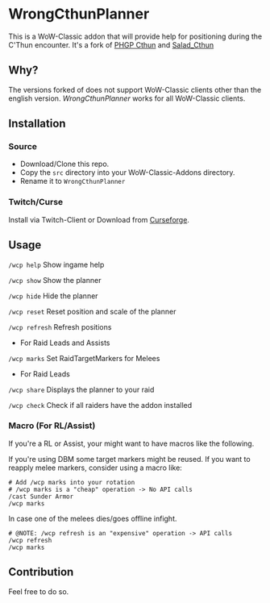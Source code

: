 # WrongCthunPlanner

This is a WoW-Classic addon that will provide help for positioning during the C'Thun encounter.
It's a fork of [PHGP Cthun](https://www.curseforge.com/wow/addons/phgp-cthun) and [Salad_Cthun](https://www.curseforge.com/wow/addons/salad_cthun)

## Why?

The versions forked of does not support WoW-Classic clients other than the english version.
*WrongCthunPlanner* works for all WoW-Classic clients.

## Installation

### Source

* Download/Clone this repo.
* Copy the `src` directory into your WoW-Classic-Addons directory.
* Rename it to `WrongCthunPlanner`

### Twitch/Curse

Install via Twitch-Client or Download from [Curseforge](https://www.curseforge.com/wow/addons/wrong-cthun-planner).


## Usage

`/wcp help` Show ingame help

`/wcp show` Show the planner

`/wcp hide` Hide the planner

`/wcp reset` Reset position and scale of the planner

`/wcp refresh` Refresh positions

* For Raid Leads and Assists

`/wcp marks` Set RaidTargetMarkers for Melees

* For Raid Leads

`/wcp share` Displays the planner to your raid

`/wcp check` Check if all raiders have the addon installed

### Macro (For RL/Assist)

If you're a RL or Assist, your might want to have macros like the following.

If you're using DBM some target markers might be reused.
If you want to reapply melee markers, consider using a macro like:

```
# Add /wcp marks into your rotation
# /wcp marks is a "cheap" operation -> No API calls
/cast Sunder Armor
/wcp marks
```

In case one of the melees dies/goes offline infight.

```
# @NOTE: /wcp refresh is an "expensive" operation -> API calls
/wcp refresh
/wcp marks
```

## Contribution

Feel free to do so.
